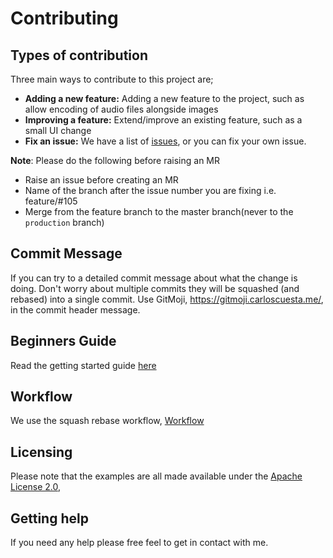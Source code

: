 # Contributing

## Types of contribution

Three main ways to contribute to this project are;

- **Adding a new feature:** Adding a new feature to the project, such as allow encoding of audio files alongside images
- **Improving a feature:** Extend/improve an existing feature, such as a small UI change
- **Fix an issue:** We have a list of [issues](https://gitlab.com/stegappasaurus/stegappasaurus-app/issues), or you can fix your own issue.

**Note**: Please do the following before raising an MR

- Raise an issue before creating an MR
- Name of the branch after the issue number you are fixing i.e. feature/#105
- Merge from the feature branch to the master branch(never to the `production` branch)

## Commit Message

If you can try to a detailed commit message about what the change is doing. Don't worry about multiple commits they will be squashed (and rebased) into a single commit. Use GitMoji, https://gitmoji.carloscuesta.me/, in the commit header message.

## Beginners Guide

Read the getting started guide [here](https://gitlab.com/stegappasaurus/stegappasaurus-app/blob/master/docs/getting-started.md)

## Workflow

We use the squash rebase workflow, [Workflow](https://blog.carbonfive.com/2017/08/28/always-squash-and-rebase-your-git-commits/)

## Licensing

Please note that the examples are all made available under the
[Apache License 2.0](https://gitlab.com/stegappasaurus/stegappasaurus-app/blob/production/LICENSE),

## Getting help

If you need any help please free feel to get in contact with me.
